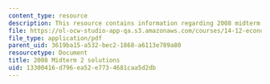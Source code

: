 ```yaml
---
content_type: resource
description: This resource contains information regarding 2008 midterm 2 solution.
file: https://ol-ocw-studio-app-qa.s3.amazonaws.com/courses/14-12-economic-applications-of-game-theory-fall-2012/13300416d796ea52e7734681caa5d2db_MIT14_12F12_MT2_2008_sol.pdf
file_type: application/pdf
parent_uid: 3619ba15-a532-bec2-1868-a6113e789a80
resourcetype: Document
title: 2008 Midterm 2 solutions
uid: 13300416-d796-ea52-e773-4681caa5d2db
---
```

